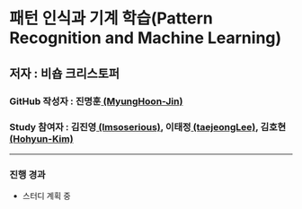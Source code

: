 # 패턴 인식과 기계 학습(Pattern Recognition and Machine Learning)

## 저자 : 비숍 크리스토퍼

### GitHub 작성자 : 진명훈[ (MyungHoon-Jin)](https://github.com/MyungHoon-Jin)
### Study 참여자 : 김진영[ (Imsoserious)](https://github.com/Imsoserious), 이태정[ (taejeongLee)](https://github.com/taejeongLee), 김호현[ (Hohyun-Kim)](https://github.com/Hohyun-Kim)

---
### 진행 경과
- 스터디 계획 중
